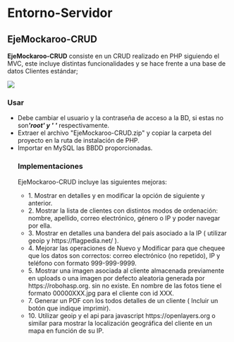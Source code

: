# Entorno-Servidor

## EjeMockaroo-CRUD

**EjeMockaroo-CRUD** consiste en un CRUD realizado en PHP siguiendo el MVC, este incluye distintas funcionalidades y se hace frente a una base de datos Clientes estándar;

![](https://i0.wp.com/www.unica360.com/wp-content/uploads/base_datos_clientes_marketing_analisis_comp.jpg)

<h3>Usar</h3>
<ul>
  <li>Debe cambiar el usuario y la contraseña de acceso a la BD, si estas no son<b><i>'root' y  ' '</b></i> respectivamente.</li>
  <li>Extraer el archivo "EjeMockaroo-CRUD.zip" y copiar la carpeta del proyecto en la ruta de instalación de PHP.</li>
  <li>Importar en MySQL las BBDD proporcionadas.</li>
  



<h3>Implementaciones</h3>
EjeMockaroo-CRUD incluye las siguientes mejoras:
<ul>
  <li>1. Mostrar en detalles y en modificar la opción de siguiente y anterior.</li>
  <li>2. Mostrar la lista de clientes con distintos modos de ordenación: nombre, apellido, correo electrónico, género o IP y poder navegar por ella.</li>
  <li>3. Mostrar en detalles una bandera del país asociado a la IP ( utilizar geoip y https://flagpedia.net/ ).</li>
  <li>4. Mejorar las operaciones de Nuevo y Modificar para que chequee que los datos son correctos: correo electrónico (no repetido), IP y teléfono con formato 999-999-9999.</li>
  <li>5. Mostrar una imagen asociada al cliente almacenada previamente en uploads o una imagen por defecto aleatoria generada por https://robohasp.org. sin no existe. En nombre de las fotos tiene el formato 00000XXX.jpg para el cliente con id XXX.</li>
  <li>7. Generar un PDF con los todos detalles de un cliente ( Incluir un botón que indique imprimir).</li>
  <li>10. Utilizar geoip y el api para javascript https://openlayers.org o similar para mostrar la localización geográfica del cliente en un mapa en función de su IP.</li>
</ul>
